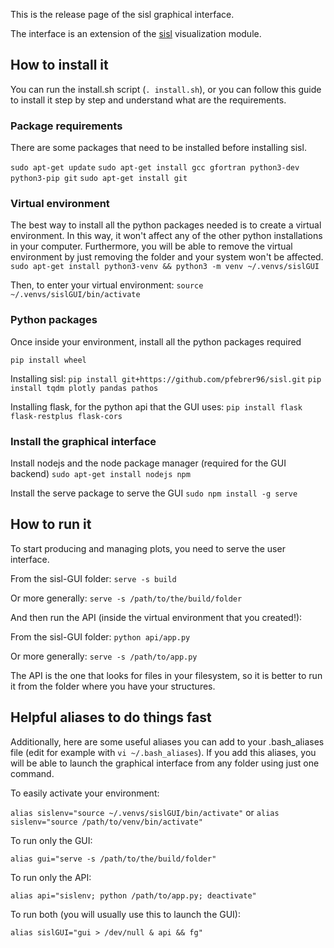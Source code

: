 This is the release page of the sisl graphical interface.

The interface is an extension of the [sisl](https://github.com/zerothi/sisl) visualization module.

How to install it
----

You can run the install.sh script (`. install.sh`), or you can follow this guide to install it step by step and understand what are the requirements.

### Package requirements

There are some packages that need to be installed before installing sisl.

`sudo apt-get update`
`sudo apt-get install gcc gfortran python3-dev python3-pip git`
`sudo apt-get install git`

### Virtual environment

The best way to install all the python packages needed is to create a virtual environment.
In this way, it won't affect any of the other python installations in your computer.
Furthermore, you will be able to remove the virtual environment by just removing the folder and your system won't be affected.
`sudo apt-get install python3-venv && python3 -m venv ~/.venvs/sislGUI`

Then, to enter your virtual environment:
`source ~/.venvs/sislGUI/bin/activate`

### Python packages

Once inside your environment, install all the python packages required

`pip install wheel`

Installing sisl:
`pip install git+https://github.com/pfebrer96/sisl.git`
`pip install tqdm plotly pandas pathos`

Installing flask, for the python api that the GUI uses:
`pip install flask flask-restplus flask-cors`

###  Install the graphical interface

Install nodejs and the node package manager (required for the GUI backend)
`sudo apt-get install nodejs npm`

Install the serve package to serve the GUI
`sudo npm install -g serve`

How to run it
---

To start producing and managing plots, you need to serve the user interface. 

From the sisl-GUI folder: `serve -s build`

Or more generally: `serve -s /path/to/the/build/folder`

And then run the API (inside the virtual environment that you created!):

From the sisl-GUI folder: `python api/app.py`

Or more generally: `serve -s /path/to/app.py`

The API is the one that looks for files in your filesystem, so it is better to run it from the folder where you have your structures.

Helpful aliases to do things fast
---

Additionally, here are some useful aliases you can add to your .bash_aliases file (edit for example with `vi ~/.bash_aliases`). If you add this aliases, you will be able to launch the graphical interface from any folder using just one command.

To easily activate your environment:

`alias sislenv="source ~/.venvs/sislGUI/bin/activate"` or `alias sislenv="source /path/to/venv/bin/activate"`

To run only the GUI: 

`alias gui="serve -s /path/to/the/build/folder"`

To run only the API:

`alias api="sislenv; python /path/to/app.py; deactivate"`

To run both (you will usually use this to launch the GUI):

`alias sislGUI="gui > /dev/null & api && fg"`






